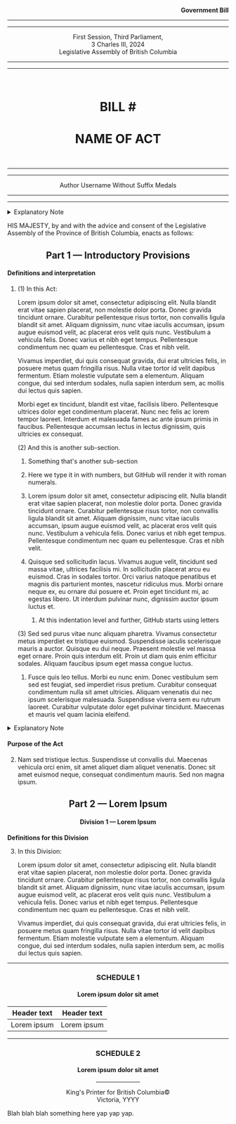 <div align="right">

**Government Bill**

</div>

<div align="center">

<hr />
<hr />

First Session, Third Parliament,  
3 Charles III, 2024  
Legislative Assembly of British Columbia  

<hr />
<hr />

<br />

<h1>BILL #</h1>
<h1>NAME OF ACT</h1>

<br />

<hr />
<hr />

Author Username Without Suffix Medals

<hr />
<hr />

</div>

<details>
<summary>Explanatory Note</summary><blockquote>
This bill continues whatever.
<br/></blockquote></details>

HIS MAJESTY, by and with the advice and consent of the Legislative Assembly of the Province of British Columbia, enacts as follows:

<div align="center">
<h2>Part 1 — Introductory Provisions</h2>
</div>

#### Definitions and interpretation

1. (1) In this Act:

   Lorem ipsum dolor sit amet, consectetur adipiscing elit. Nulla blandit erat vitae sapien placerat, non molestie dolor porta. Donec gravida tincidunt ornare. Curabitur pellentesque risus tortor, non convallis ligula blandit sit amet. Aliquam dignissim, nunc vitae iaculis accumsan, ipsum augue euismod velit, ac placerat eros velit quis nunc. Vestibulum a vehicula felis. Donec varius et nibh eget tempus. Pellentesque condimentum nec quam eu pellentesque. Cras et nibh velit.

   Vivamus imperdiet, dui quis consequat gravida, dui erat ultricies felis, in posuere metus quam fringilla risus. Nulla vitae tortor id velit dapibus fermentum. Etiam molestie vulputate sem a elementum. Aliquam congue, dui sed interdum sodales, nulla sapien interdum sem, ac mollis dui lectus quis sapien.

   Morbi eget ex tincidunt, blandit est vitae, facilisis libero. Pellentesque ultrices dolor eget condimentum placerat. Nunc nec felis ac lorem tempor laoreet. Interdum et malesuada fames ac ante ipsum primis in faucibus. Pellentesque accumsan lectus in lectus dignissim, quis ultricies ex consequat.

   (2) And this is another sub-section.

   1. Something that's another sub-section

   2. Here we type it in with numbers, but GitHub will render it with roman numerals.

   3. Lorem ipsum dolor sit amet, consectetur adipiscing elit. Nulla blandit erat vitae sapien placerat, non molestie dolor porta. Donec gravida tincidunt ornare. Curabitur pellentesque risus tortor, non convallis ligula blandit sit amet. Aliquam dignissim, nunc vitae iaculis accumsan, ipsum augue euismod velit, ac placerat eros velit quis nunc. Vestibulum a vehicula felis. Donec varius et nibh eget tempus. Pellentesque condimentum nec quam eu pellentesque. Cras et nibh velit.

   4. Quisque sed sollicitudin lacus. Vivamus augue velit, tincidunt sed massa vitae, ultrices facilisis mi. In sollicitudin placerat arcu eu euismod. Cras in sodales tortor. Orci varius natoque penatibus et magnis dis parturient montes, nascetur ridiculus mus. Morbi ornare neque ex, eu ornare dui posuere et. Proin eget tincidunt mi, ac egestas libero. Ut interdum pulvinar nunc, dignissim auctor ipsum luctus et.
      1. At this indentation level and further, GitHub starts using letters

   (3) Sed sed purus vitae nunc aliquam pharetra. Vivamus consectetur metus imperdiet ex tristique euismod. Suspendisse iaculis scelerisque mauris a auctor. Quisque eu dui neque. Praesent molestie vel massa eget ornare. Proin quis interdum elit. Proin ut diam quis enim efficitur sodales. Aliquam faucibus ipsum eget massa congue luctus.

   1. Fusce quis leo tellus. Morbi eu nunc enim. Donec vestibulum sem sed est feugiat, sed imperdiet risus pretium. Curabitur consequat condimentum nulla sit amet ultricies. Aliquam venenatis dui nec ipsum scelerisque malesuada. Suspendisse viverra sem eu rutrum laoreet. Curabitur vulputate dolor eget pulvinar tincidunt. Maecenas et mauris vel quam lacinia eleifend.

<details>
<summary>Explanatory Note</summary><blockquote>
Lorem ipsum dolor sit amet, consectetur adipiscing elit. Nulla blandit erat vitae sapien placerat, non molestie dolor porta. Donec gravida tincidunt ornare. Curabitur pellentesque risus tortor, non convallis ligula blandit sit amet. Aliquam dignissim, nunc vitae iaculis accumsan, ipsum augue euismod velit, ac placerat eros velit quis nunc. Vestibulum a vehicula felis. Donec varius et nibh eget tempus. Pellentesque condimentum nec quam eu pellentesque. Cras et nibh velit.
</blockquote></details>

#### Purpose of the Act

2. Nam sed tristique lectus. Suspendisse ut convallis dui. Maecenas vehicula orci enim, sit amet aliquet diam aliquet venenatis. Donec sit amet euismod neque, consequat condimentum mauris. Sed non magna ipsum.

<div align="center">
<h2>Part 2 — Lorem Ipsum</h2>
<h4>Division 1 — Lorem Ipsum</h4>
</div>

**Definitions for this Division**

3. In this Division:

   Lorem ipsum dolor sit amet, consectetur adipiscing elit. Nulla blandit erat vitae sapien placerat, non molestie dolor porta. Donec gravida tincidunt ornare. Curabitur pellentesque risus tortor, non convallis ligula blandit sit amet. Aliquam dignissim, nunc vitae iaculis accumsan, ipsum augue euismod velit, ac placerat eros velit quis nunc. Vestibulum a vehicula felis. Donec varius et nibh eget tempus. Pellentesque condimentum nec quam eu pellentesque. Cras et nibh velit.

   Vivamus imperdiet, dui quis consequat gravida, dui erat ultricies felis, in posuere metus quam fringilla risus. Nulla vitae tortor id velit dapibus fermentum. Etiam molestie vulputate sem a elementum. Aliquam congue, dui sed interdum sodales, nulla sapien interdum sem, ac mollis dui lectus quis sapien.

<hr/>
<div align="center">

<h3>SCHEDULE 1</h3>
<h4>Lorem ipsum dolor sit amet</h4>

| Header text | Header text    |
| ----------- | -------------- |
| Lorem ipsum | Lorem ipsum    |

</div>

<hr/>
<div align="center">

<h3>SCHEDULE 2</h3>
<h4>Lorem ipsum dolor sit amet</h4>

<div align="center">

<hr width="20%" />

King's Printer for British Columbia©  
Victoria, YYYY

</div>

</div>

Blah blah blah something here yap yap yap.
